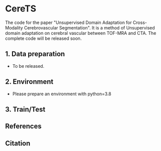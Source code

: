 # CereTS
The code for the paper "Unsupervised Domain Adaptation for Cross-Modality Cerebrovascular Segmentation".
It is a method of Unsupervised domain adaptation on cerebral vascular between TOF-MRA and CTA. 
The complete code will be released soon.

## 1. Data preparation
 - To be released.

## 2. Environment
 - Please prepare an environment with python=3.8

## 3. Train/Test

## References

## Citation
